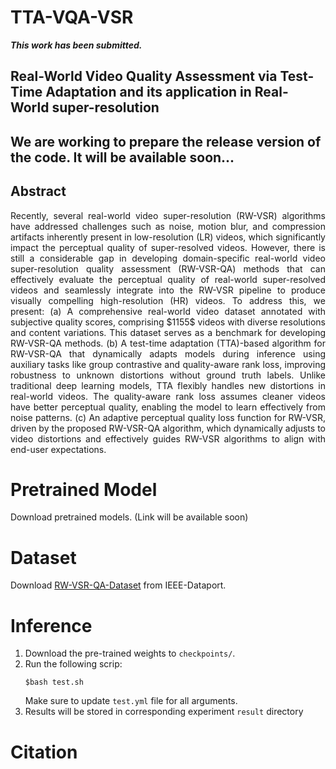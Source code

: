 # TTA-VQA-VSR
**_This work has been submitted._**

<h2>Real-World Video Quality Assessment via Test-Time Adaptation and its application in Real-World super-resolution

**<h2>We are working to prepare the release version of the code. It will be available soon...**



## Abstract

<div style="text-align: justify">
Recently, several real-world video super-resolution (RW-VSR) algorithms have addressed challenges such as noise, motion blur, and compression artifacts inherently present in low-resolution (LR) videos, which significantly impact the perceptual quality of super-resolved videos. However, there is still a considerable gap in developing domain-specific real-world video super-resolution quality assessment (RW-VSR-QA) methods that can effectively evaluate the perceptual quality of real-world super-resolved videos and seamlessly integrate into the RW-VSR pipeline to produce visually compelling high-resolution (HR) videos. To address this, we present:  
(a) A comprehensive real-world video dataset annotated with subjective quality scores, comprising $1155$ videos with diverse resolutions and content variations. This dataset serves as a benchmark for developing RW-VSR-QA methods.  
(b) A test-time adaptation (TTA)-based algorithm for RW-VSR-QA that dynamically adapts models during inference using auxiliary tasks like group contrastive and quality-aware rank loss, improving robustness to unknown distortions without ground truth labels. Unlike traditional deep learning models, TTA flexibly handles new distortions in real-world videos. The quality-aware rank loss assumes cleaner videos have better perceptual quality, enabling the model to learn effectively from noise patterns.
(c) An adaptive perceptual quality loss function for RW-VSR, driven by the proposed RW-VSR-QA algorithm, which dynamically adjusts to video distortions and effectively guides RW-VSR algorithms to align with end-user expectations. 
</div>


# Pretrained Model

Download pretrained models. (Link will be available soon)

# Dataset

Download [RW-VSR-QA-Dataset](https://ieee-dataport.org/documents/rw-vqa-dataset) from IEEE-Dataport.


# Inference
1. Download the pre-trained weights to `checkpoints/`.
2. Run the following scrip:
   ```
   $bash test.sh
   ```
   Make sure to update ```test.yml``` file for all arguments.
3. Results will be stored in corresponding experiment ```result``` directory 



# Citation
````

